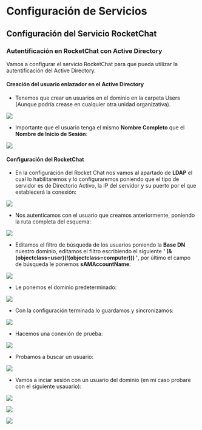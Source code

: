 # Configuración de Servicios

## Configuración del Servicio RocketChat

### Autentificación en RocketChat con Active Directory

Vamos a configurar el servicio RocketChat para que pueda utilizar la autentificación del Active Directory.

#### Creación del usuario enlazador en el Active Directory

- Tenemos que crear un usuarios en el dominio en la carpeta Users (Aunque podría crease en cualquier otra unidad organizativa).

![](./assets/RocketChat/Screenshot_1.png)

- Importante que el usuario tenga el mismo **Nombre Completo** que el **Nombre de Inicio de Sesión**:

![](./assets/RocketChat/Screenshot_2.png)

#### Configuración del RocketChat

- En la configuración del Rocket Chat nos vamos al apartado de **LDAP** el cual lo habilitaremos y lo configuraremos poniendo que el tipo de servidor es de Directorio Activo, la IP del servidor y su puerto por el que establecerá la conexión:

![](./assets/RocketChat/Screenshot_3.png)

- Nos autenticamos con el usuario que creamos anteriormente, poniendo la ruta completa del esquema:

![](./assets/RocketChat/Screenshot_4.png)

- Editamos el filtro de búsqueda de los usuarios poniendo la **Base DN** nuestro dominio, editamos el filtro escribiendo el siguiente **' (&(objectclass=user)(!(objectclass=computer))) '**, por último el campo de búsqueda le ponemos **sAMAccountName**:

![](./assets/RocketChat/Screenshot_5.png)

- Le ponemos el dominio predeterminado:

![](./assets/RocketChat/Screenshot_6.png)

- Con la configuración terminada lo guardamos y sincronizamos:

![](./assets/RocketChat/Screenshot_7.png)

- Hacemos una conexión de prueba:

![](./assets/RocketChat/Screenshot_8.png)

- Probamos a buscar un usuario:

![](./assets/RocketChat/Screenshot_9.png)

- Vamos a inciar sesión con un usuario del dominio (en mi caso probare con el siguiente usauario):

![](./assets/RocketChat/Screenshot_10.png)

![](./assets/RocketChat/Screenshot_11.png)

![](./assets/RocketChat/Screenshot_12.png)

